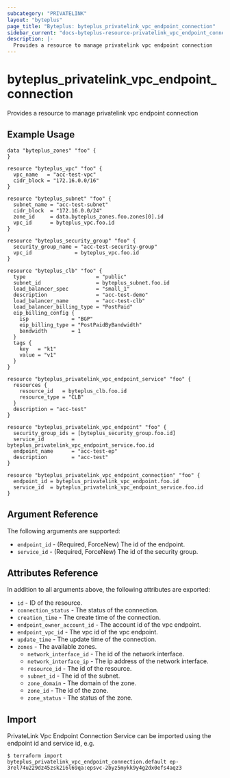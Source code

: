 ```yaml
---
subcategory: "PRIVATELINK"
layout: "byteplus"
page_title: "Byteplus: byteplus_privatelink_vpc_endpoint_connection"
sidebar_current: "docs-byteplus-resource-privatelink_vpc_endpoint_connection"
description: |-
  Provides a resource to manage privatelink vpc endpoint connection
---
```

# byteplus_privatelink_vpc_endpoint_connection
Provides a resource to manage privatelink vpc endpoint connection
## Example Usage
```hcl
data "byteplus_zones" "foo" {
}

resource "byteplus_vpc" "foo" {
  vpc_name   = "acc-test-vpc"
  cidr_block = "172.16.0.0/16"
}

resource "byteplus_subnet" "foo" {
  subnet_name = "acc-test-subnet"
  cidr_block  = "172.16.0.0/24"
  zone_id     = data.byteplus_zones.foo.zones[0].id
  vpc_id      = byteplus_vpc.foo.id
}

resource "byteplus_security_group" "foo" {
  security_group_name = "acc-test-security-group"
  vpc_id              = byteplus_vpc.foo.id
}

resource "byteplus_clb" "foo" {
  type                       = "public"
  subnet_id                  = byteplus_subnet.foo.id
  load_balancer_spec         = "small_1"
  description                = "acc-test-demo"
  load_balancer_name         = "acc-test-clb"
  load_balancer_billing_type = "PostPaid"
  eip_billing_config {
    isp              = "BGP"
    eip_billing_type = "PostPaidByBandwidth"
    bandwidth        = 1
  }
  tags {
    key   = "k1"
    value = "v1"
  }
}

resource "byteplus_privatelink_vpc_endpoint_service" "foo" {
  resources {
    resource_id   = byteplus_clb.foo.id
    resource_type = "CLB"
  }
  description = "acc-test"
}

resource "byteplus_privatelink_vpc_endpoint" "foo" {
  security_group_ids = [byteplus_security_group.foo.id]
  service_id         = byteplus_privatelink_vpc_endpoint_service.foo.id
  endpoint_name      = "acc-test-ep"
  description        = "acc-test"
}

resource "byteplus_privatelink_vpc_endpoint_connection" "foo" {
  endpoint_id = byteplus_privatelink_vpc_endpoint.foo.id
  service_id  = byteplus_privatelink_vpc_endpoint_service.foo.id
}
```
## Argument Reference
The following arguments are supported:
* `endpoint_id` - (Required, ForceNew) The id of the endpoint.
* `service_id` - (Required, ForceNew) The id of the security group.

## Attributes Reference
In addition to all arguments above, the following attributes are exported:
* `id` - ID of the resource.
* `connection_status` - The status of the connection.
* `creation_time` - The create time of the connection.
* `endpoint_owner_account_id` - The account id of the vpc endpoint.
* `endpoint_vpc_id` - The vpc id of the vpc endpoint.
* `update_time` - The update time of the connection.
* `zones` - The available zones.
    * `network_interface_id` - The id of the network interface.
    * `network_interface_ip` - The ip address of the network interface.
    * `resource_id` - The id of the resource.
    * `subnet_id` - The id of the subnet.
    * `zone_domain` - The domain of the zone.
    * `zone_id` - The id of the zone.
    * `zone_status` - The status of the zone.


## Import
PrivateLink Vpc Endpoint Connection Service can be imported using the endpoint id and service id, e.g.
```
$ terraform import byteplus_privatelink_vpc_endpoint_connection.default ep-3rel74u229dz45zsk2i6l69qa:epsvc-2byz5mykk9y4g2dx0efs4aqz3
```

